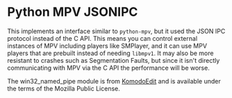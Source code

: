 # Python MPV JSONIPC

This implements an interface similar to `python-mpv`, but it used the JSON IPC protocol instead of the C API. This means
you can control external instances of MPV including players like SMPlayer, and it can use MPV players that are prebuilt
instead of needing `libmpv1`. It may also be more resistant to crashes such as Segmentation Faults, but since it isn't
directly communicating with MPV via the C API the performance will be worse.

The win32_named_pipe module is from [KomodoEdit](https://github.com/Komodo/KomodoEdit) and is available
under the terms of the Mozilla Public License.
